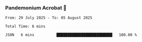 ### Pandemonium Acrobat 🤸

<!--START_SECTION:waka-->

```all_time
From: 29 July 2025 - To: 05 August 2025

Total Time: 6 mins

JSON   6 mins          █████████████████████████   100.00 %
```

<!--END_SECTION:waka-->
